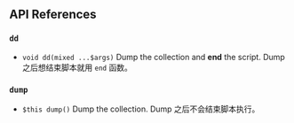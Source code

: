 ## API References
### `dd`

- `void dd(mixed ...$args)`
Dump the collection and **end** the script. Dump 之后想结束脚本就用 `end` 函数。

### `dump`

- `$this dump()`
Dump the collection. Dump 之后不会结束脚本执行。
